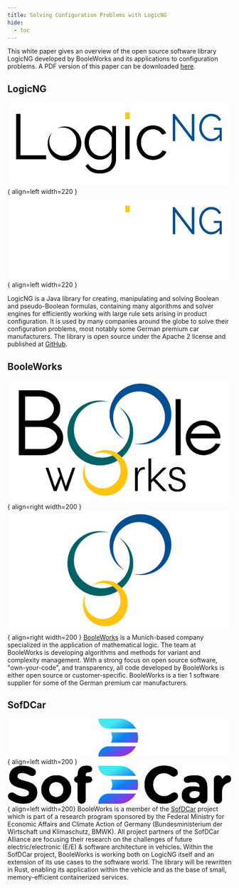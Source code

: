 ```yaml
---
title: Solving Configuration Problems with LogicNG
hide:
  - toc
---
```


This white paper gives an overview of the open source software library LogicNG developed by BooleWorks and its applications to configuration problems.  A PDF version of this paper can be downloaded [here](../assets/documents/logicng-whitepaper.pdf).

## LogicNG

![LogicNG Logo](../assets/graphics/logo-lng-light.png#only-light){ align=left width=220 }
![LogicNG Logo](../assets/graphics/logo-lng-dark.png#only-dark){ align=left width=220 }

LogicNG is a Java library for creating, manipulating and solving Boolean and pseudo-Boolean formulas, containing many algorithms and solver engines for efficiently working with large rule sets arising in product configuration. It is used by many companies around the globe to solve their configuration problems, most notably some German premium car manufacturers. The library is open source under the Apache 2 license and published at [GitHub](https://github.com/logic-ng/LogicNG).


## BooleWorks

![BooleWorks Logo](../assets/graphics/logo-bw-light.png#only-light){ align=right width=200 }
![BooleWorks Logo](../assets/graphics/logo-bw-dark.png#only-dark){ align=right width=200 }
[BooleWorks](https://www.booleworks.com) is a Munich-based company specialized in the application of mathematical logic. The team at BooleWorks is developing algorithms and methods for variant and complexity management. With a strong focus on open source software, "own-your-code", and transparency, all code developed by BooleWorks is either open source or customer-specific. BooleWorks is a tier 1 software supplier for some of the German premium car manufacturers.


## SofDCar

![SofDCar Logo](../assets/graphics/logo-sc-dark.png#only-dark){ align=left width=200 }
![SofDCar Logo](../assets/graphics/logo-sc-light.png#only-light){ align=left width=200}
BooleWorks is a member of the [SofDCar](https://www.sofdcar.de) project which is part of a research program sponsored by the Federal Ministry for Economic Affairs and Climate Action of Germany (Bundesministerium der Wirtschaft und Klimaschutz, BMWK). All project partners of the SofDCar Alliance are focusing their research on the challenges of future electric/electronic (E/E) & software architecture in vehicles. Within the SofDCar project, BooleWorks is working both on LogicNG itself and an extension of its use cases to the software world. The library will be rewritten in Rust, enabling its application within the vehicle and as the base of small, memory-efficient containerized services.

